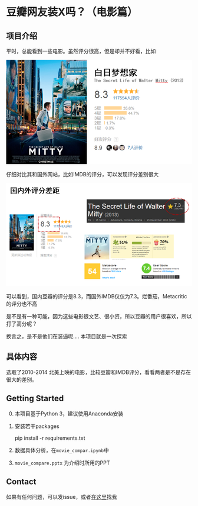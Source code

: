 # 豆瓣网友装X吗？（电影篇）

## 项目介绍

平时，总能看到一些电影。虽然评分很高，但是却并不好看，比如

![](./docs/example_movie.png)

仔细对比其和国外网站，比如IMDB的评分，可以发现评分差别很大

![](./docs/example_movie_comparison.png)

可以看到，国内豆瓣的评分是8.3，而国外IMDB仅仅为7.3。烂番茄，Metacritic的评分也不高

是不是有一种可能，因为这些电影很文艺、很小资，所以豆瓣的用户很喜欢，所以打了高分呢？

换言之，是不是他们在装逼呢.... 本项目就是一次探索

## 具体内容

选取了2010-2014 北美上映的电影，比较豆瓣和IMDB评分，看看两者是不是存在很大的差别。

## Getting Started

0. 本项目基于Python 3，建议使用Anaconda安装

1. 安装若干packages

    pip install -r requirements.txt

2. 数据具体分析，在`movie_compar.ipynb`中

3. `movie_compare.pptx` 为介绍时所用的PPT

## Contact 

如果有任何问题，可以发issue，或者[在这里](https://www.douban.com/people/wohaobeia/)找我




